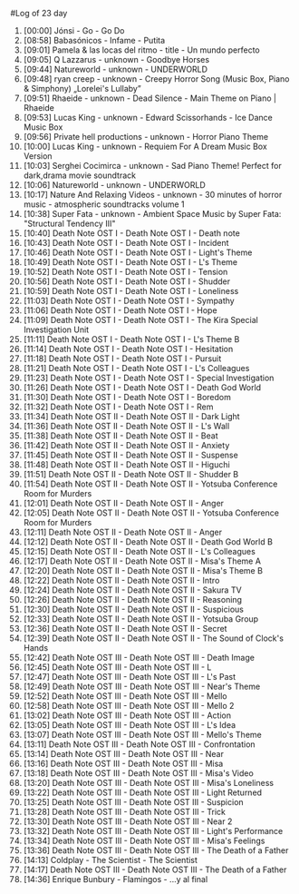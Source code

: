 #Log of 23 day

1. [00:00] Jónsi - Go - Go Do
1. [08:58] Babasónicos - Infame - Putita
1. [09:01] Pamela & las locas del ritmo - title - Un mundo perfecto
1. [09:05] Q Lazzarus - unknown - Goodbye Horses
1. [09:44] Natureworld - unknown - UNDERWORLD
1. [09:48] ryan creep - unknown - Creepy Horror Song (Music Box, Piano & Simphony) „Lorelei's Lullaby”
1. [09:51] Rhaeide - unknown - Dead Silence - Main Theme on Piano | Rhaeide
1. [09:53] Lucas King - unknown - Edward Scissorhands - Ice Dance Music Box
1. [09:56] Private hell productions - unknown - Horror Piano Theme
1. [10:00] Lucas King - unknown - Requiem For A Dream Music Box Version
1. [10:03] Serghei Cocimirca - unknown - Sad Piano Theme! Perfect for dark,drama movie soundtrack
1. [10:06] Natureworld - unknown - UNDERWORLD
1. [10:17] Nature And Relaxing Videos - unknown - 30 minutes of horror music - atmospheric soundtracks volume 1
1. [10:38] Super Fata - unknown - Ambient Space Music by Super Fata: \"Structural Tendency III\"
1. [10:40] Death Note OST I - Death Note OST I - Death note
1. [10:43] Death Note OST I - Death Note OST I - Incident
1. [10:46] Death Note OST I - Death Note OST I - Light's Theme
1. [10:49] Death Note OST I - Death Note OST I - L's Theme
1. [10:52] Death Note OST I - Death Note OST I - Tension
1. [10:56] Death Note OST I - Death Note OST I - Shudder
1. [10:59] Death Note OST I - Death Note OST I - Loneliness
1. [11:03] Death Note OST I - Death Note OST I - Sympathy
1. [11:06] Death Note OST I - Death Note OST I - Hope
1. [11:09] Death Note OST I - Death Note OST I - The Kira Special Investigation Unit
1. [11:11] Death Note OST I - Death Note OST I - L's Theme B
1. [11:14] Death Note OST I - Death Note OST I - Hesitation
1. [11:18] Death Note OST I - Death Note OST I - Pursuit
1. [11:21] Death Note OST I - Death Note OST I - L's Colleagues
1. [11:23] Death Note OST I - Death Note OST I - Special Investigation
1. [11:26] Death Note OST I - Death Note OST I - Death God World
1. [11:30] Death Note OST I - Death Note OST I - Boredom
1. [11:32] Death Note OST I - Death Note OST I - Rem
1. [11:34] Death Note OST II - Death Note OST II - Dark Light
1. [11:36] Death Note OST II - Death Note OST II - L's Wall
1. [11:38] Death Note OST II - Death Note OST II - Beat
1. [11:42] Death Note OST II - Death Note OST II - Anxiety
1. [11:45] Death Note OST II - Death Note OST II - Suspense
1. [11:48] Death Note OST II - Death Note OST II - Higuchi
1. [11:51] Death Note OST II - Death Note OST II - Shudder B
1. [11:54] Death Note OST II - Death Note OST II - Yotsuba Conference Room for Murders
1. [12:01] Death Note OST II - Death Note OST II - Anger
1. [12:05] Death Note OST II - Death Note OST II - Yotsuba Conference Room for Murders
1. [12:11] Death Note OST II - Death Note OST II - Anger
1. [12:12] Death Note OST II - Death Note OST II - Death God World B
1. [12:15] Death Note OST II - Death Note OST II - L's Colleagues
1. [12:17] Death Note OST II - Death Note OST II - Misa's Theme A
1. [12:20] Death Note OST II - Death Note OST II - Misa's Theme B
1. [12:22] Death Note OST II - Death Note OST II - Intro
1. [12:24] Death Note OST II - Death Note OST II - Sakura TV
1. [12:26] Death Note OST II - Death Note OST II - Reasoning
1. [12:30] Death Note OST II - Death Note OST II - Suspicious
1. [12:33] Death Note OST II - Death Note OST II - Yotsuba Group
1. [12:36] Death Note OST II - Death Note OST II - Secret
1. [12:39] Death Note OST II - Death Note OST II - The Sound of Clock's Hands
1. [12:42] Death Note OST III - Death Note OST III - Death Image
1. [12:45] Death Note OST III - Death Note OST III - L
1. [12:47] Death Note OST III - Death Note OST III - L's Past
1. [12:49] Death Note OST III - Death Note OST III - Near's Theme
1. [12:52] Death Note OST III - Death Note OST III - Mello
1. [12:58] Death Note OST III - Death Note OST III - Mello 2
1. [13:02] Death Note OST III - Death Note OST III - Action
1. [13:05] Death Note OST III - Death Note OST III - L's Idea
1. [13:07] Death Note OST III - Death Note OST III - Mello's Theme
1. [13:11] Death Note OST III - Death Note OST III - Confrontation
1. [13:14] Death Note OST III - Death Note OST III - Near
1. [13:16] Death Note OST III - Death Note OST III - Misa
1. [13:18] Death Note OST III - Death Note OST III - Misa's Video
1. [13:20] Death Note OST III - Death Note OST III - Misa's Loneliness
1. [13:22] Death Note OST III - Death Note OST III - Light Returned
1. [13:25] Death Note OST III - Death Note OST III - Suspicion
1. [13:28] Death Note OST III - Death Note OST III - Trick
1. [13:30] Death Note OST III - Death Note OST III - Near 2
1. [13:32] Death Note OST III - Death Note OST III - Light's Performance
1. [13:34] Death Note OST III - Death Note OST III - Misa's Feelings
1. [13:36] Death Note OST III - Death Note OST III - The Death of a Father
1. [14:13] Coldplay - The Scientist - The Scientist
1. [14:17] Death Note OST III - Death Note OST III - The Death of a Father
1. [14:36] Enrique Bunbury - Flamingos - ...y al final
